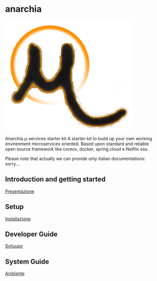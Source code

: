 # anarchia
![Anarchia Logo](anarchia.png)

Anarchia µ-services starter kit
A starter-kit to build up your own working envirenment microservices oriented. Based upon standard and reliable open source framework like coreos, docker, spring cloud e Netflix oss. 

Please note that actually we can provide only italian documentations: sorry...

## Introduction and getting started
[Presentazione](https://docs.google.com/document/d/1t65BOeMm8bvuv1JL6yM_e-sh-5asB6tcLu-eofrZkY0/pub)

## Setup
[Installazione]()

## Developer Guide
[Sviluupo]()

## System Guide
[Ambiente]()



